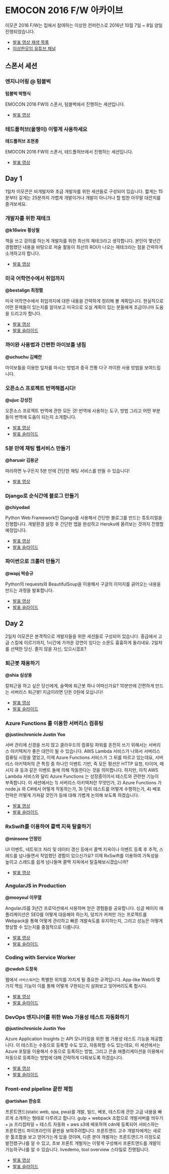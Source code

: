 # EMOCON 2016 F/W 아카이브

이모콘 2016 F/W는 집에서 참여하는 이상한 컨퍼런스로 2016년 10월 7일 ~ 8일 양일 진행되었습니다.

- [발표 영상 재생 목록](https://www.youtube.com/playlist?list=PLJ0BuvoGAkXuJnFRTnvUnUEtEjzQ01ZHC)
- [이상한모임 유튜브 채널](https://www.youtube.com/channel/UCtznARkZ73hblB3HcWjEmPQ)

## 스폰서 세션

### 엔지니어링 @ 텀블벅

**텀블벅 박형식**

EMOCON 2016 FW의 스폰서, 텀블벅에서 진행하는 세션입니다.

- [발표 영상](https://www.youtube.com/watch?v=eDeynEcCwUU&list=PLJ0BuvoGAkXuJnFRTnvUnUEtEjzQ01ZHC&index=13)

### 테드폴허브(올챙이) 이렇게 사용하세요

**테드폴허브 조현종**

EMOCON 2016 FW의 스폰서, 테드폴허브에서 진행하는 세션입니다.

- [발표 영상](https://www.youtube.com/watch?v=vqOCzjelJHw&index=12&list=PLJ0BuvoGAkXuJnFRTnvUnUEtEjzQ01ZHC)

## Day 1

1일차 이모콘은 비개발자와 초급 개발자를 위한 세션들로 구성되어 있습니다. 짧게는 15분부터 길게는 25분까지 가볍게 개발이거나 개발이 아니거나 할 법한 아무말 대잔치를 즐겨보세요.

### 개발자를 위한 재테크

**@k16wire 황상철**

책을 쓰고 강의를 하는게 개발자를 위한 최선의 재테크라고 생각합니다. 본인이 몇년간 경험했던 내용을 바탕으로 저술 활동이 최선의 ROI가 나오는 재테크라는 점을 간략하게 소개하고자 합니다.

- [발표 영상](https://www.youtube.com/watch?v=OGhbwmLcxtc&list=PLJ0BuvoGAkXuJnFRTnvUnUEtEjzQ01ZHC&index=15)

### 미국 어학연수에서 취업까지

**@bestalign 최정렬**

미국 어학연수에서 취업까지에 대한 내용을 간략하게 정리해 볼 계획입니다. 현실적으로 어떤 문제들이 있는지를 알아보고 미국으로 오실 계획이 있는 분들에게 조금이나마 도움을 드리고자 합니다.

- [발표 영상](https://www.youtube.com/watch?v=HArOXgttA04&index=2&list=PLJ0BuvoGAkXuJnFRTnvUnUEtEjzQ01ZHC&spfreload=5)
- [발표 슬라이드](http://emocon.weirdx.io/2016fw/slides/bestalign_study-and-work-in-us.pdf)

### 까이완 사용법과 간편한 마이보틀 냉침

**@uchuchu 김혜란**

마이보틀을 이용한 잎차를 마시는 방법과 중국 전통 다구 까이완 사용 방법을 보여드립니다.

### 오픈소스 프로젝트 번역해봅시다!

**@ujuc 강성진**

오픈소스 프로젝트 번역에 관한 모든 것! 번역에 사용하는 도구, 방법 그리고 어떤 부분들이 번역에 도움이 되는지 소개합니다.

- [발표 영상](https://www.youtube.com/watch?v=1WYytlDZWf8&index=14&list=PLJ0BuvoGAkXuJnFRTnvUnUEtEjzQ01ZHC)
- [발표 슬라이드](http://emocon.weirdx.io/2016fw/slides/ujuc_translate-a-doc.pdf)

### 5분 만에 채팅 웹서비스 만들기

**@haruair 김용균**

따라하면 누구든지 5분 만에 간단한 채팅 서비스를 만들 수 있습니다!

- [발표 영상](https://www.youtube.com/watch?v=q9Qnxk8Hr64&list=PLJ0BuvoGAkXuJnFRTnvUnUEtEjzQ01ZHC&index=11)

### Django로 순식간에 블로그 만들기

**@chiyodad**

Python Web Framework인 Django를 사용해서 간단한 블로그를 만드는 튜토리얼을 진행합니다. 개발환경 설정 후 간단한 앱을 완성하고 Heroku에 올려보는 것까지 진행할 예정입니다.

- [발표 영상](https://www.youtube.com/watch?v=m5pB4IJoNWI&list=PLJ0BuvoGAkXuJnFRTnvUnUEtEjzQ01ZHC&index=10)
- [발표 슬라이드](http://emocon.weirdx.io/2016fw/slides/chiyodad_django-x-heroku.pdf)

### 파이썬으로 크롤러 만들기

**@wapj 박승규**

Python의 requests와 BeautifulSoup을 이용해서 구글의 이미지를 긁어오는 내용을 만드는 과정을 발표합니다.

- [발표 영상](https://www.youtube.com/watch?v=QAj1vbUdztQ&index=9&list=PLJ0BuvoGAkXuJnFRTnvUnUEtEjzQ01ZHC)
- [발표 슬라이드](http://emocon.weirdx.io/2016fw/slides/wapj_how-to-make-a-scrapper-with-python.pdf)

## Day 2

2일차 이모콘은 본격적으로 개발자들을 위한 세션들로 구성되어 있습니다. 중급에서 고급 스킬에 이르기까지, 1시간에 가까운 강연이 있다는 소문도 흉흉하게 들리네요. 2일차를 선택한 당신. 졸지 않을 자신, 있으시겠죠?

### 퇴근봇 채용하기

**@shia 심상용**

칼퇴근을 하고 싶은 당신에게, 슬랙에 퇴근봇 하나 어떠신가요? 10분만에 간편하게 만드는 서버리스 퇴근봇! 지금이라면 단돈 0원에 모십니다!

- [발표 영상](https://www.youtube.com/watch?v=JYmebf9orDQ&list=PLJ0BuvoGAkXuJnFRTnvUnUEtEjzQ01ZHC&index=8)
- [발표 슬라이드](http://emocon.weirdx.io/2016fw/slides/shia_hiring-the-time-punch-bot.pdf)

### Azure Functions 를 이용한 서버리스 컴퓨팅

**@justinchronicle Justin Yoo**

서버 관리에 신경을 쓰지 않고 클라우드의 컴퓨팅 파워를 온전히 쓰기 위해서는 서버리스 아키텍처가 좋은 대안이 될 수 있습니다. AWS Lambda 서비스가 나와서 서버리스 컴퓨팅 시장을 열었고, 이제 Azure Functions 서비스가 그 뒤를 따르고 있는데요, 서버리스 아키텍처의 큰 특징 중 하나인 이벤트 기반, 즉 모든 펑션은 HTTP 요청, 타이머, 메시지 큐 등과 같은 이벤트 들에 의해 작동한다는 것을 의미합니다. 하지만, 아직 AWS Lambda 서비스와 달리 Azure Functions 는 성장중이어서 테스트와 관련한 기능이 부족합니다. 이 세션에서는 1) 서버리스 아키텍처란 무엇인가, 2) Azure Functions 가 node.js 와 C#에서 어떻게 작동하는가, 3) 단위 테스트를 어떻게 수행하는가, 4) 배포 전략은 어떻게 가져갈 것인가 등에 대해 가볍게 논의해 보도록 하겠습니다.

- [발표 영상](https://www.youtube.com/watch?v=LEfU5w4COds&index=7&list=PLJ0BuvoGAkXuJnFRTnvUnUEtEjzQ01ZHC)
- [발표 슬라이드](http://emocon.weirdx.io/2016fw/slides/justinchronicle_serverless-computing-with-azure-functions.pptx)


### RxSwift를 이용하여 콜백 지옥 탈출하기

**@minsone 안정민**

UI 이벤트, 네트워크 처리 및 데이터 갱신 등에서 콜백 지옥이나 이벤트 등록 후 추적, 스레드를 넘나들면서 작업했던 경험이 있으신가요? 이제 RxSwift를 이용하여 가독성을 높이고 스레드를 쉽게 넘나들며 콜백 지옥에서 탈출해보시겠습니까?

- [발표 영상](https://www.youtube.com/watch?v=jCT-eUaD-d4&list=PLJ0BuvoGAkXuJnFRTnvUnUEtEjzQ01ZHC&index=6)

### AngularJS in Production

**@mooyoul 이무열**

AngularJS를 3년간 프로덕션에서 사용하며 얻은 경험들을 공유합니다. 싱글 페이지 애플리케이션은 SEO를 어떻게 대응해야 하는지, 덩치가 커져만 가는 프로젝트를 Webpack을 통해 어떻게 관리하고 빠른 개발속도를 유지하는지, 그리고 성능은 어떻게 향상할 수 있는지를 중점적으로 다룹니다.

- [발표 영상](https://www.youtube.com/watch?v=prZqIgVgijA&list=PLJ0BuvoGAkXuJnFRTnvUnUEtEjzQ01ZHC&index=5)
- [발표 슬라이드](http://emocon.weirdx.io/2016fw/slides/mooyoul_angularjs-in-production.pdf)

### Coding with Service Worker

**@cwdoh 도창욱**

웹에서 `서비스워커`는 특별한 위치를 가지게 될 중요한 규격입니다. App-like Web의 몇가지 핵심 기능이 이를 통해 어떻게 구현되는지 살펴보고 잊어버리도록 합시다.

- [발표 영상](https://www.youtube.com/watch?v=psQWcltlmqY&list=PLJ0BuvoGAkXuJnFRTnvUnUEtEjzQ01ZHC&index=4)
- [발표 슬라이드](http://emocon.weirdx.io/2016fw/slides/cwdoh_coding-with-serviceworker.pdf)

### DevOps 엔지니어를 위한 Web 가용성 테스트 자동화하기

**@justinchronicle Justin Yoo**

Azure Application Insights 는 API 모니터링을 위한 웹 가용성 테스트 기능을 제공합니다. 이 테스트는 수동으로 등록할 수도 있고, 자동화할 수도 있는데요, 이 세션에서는 Azure 포탈을 이용해서 수동으로 등록하는 방법, 그리고 콘솔 애플리케이션을 이용해서 자동으로 등록하는 방법에 대해 간략하게 다뤄보도록 하겠습니다.

- [발표 영상](https://www.youtube.com/watch?v=F7ZUlFRZ65E&list=PLJ0BuvoGAkXuJnFRTnvUnUEtEjzQ01ZHC&index=1)
- [발표 슬라이드](http://emocon.weirdx.io/2016fw/slides/justinchronicle_web-availabilty-testing-for-devops.pptx)


### Front-end pipeline 끝판 체험

**@artishan 한승호**

프론트앤드(static web, spa, pwa)를 개발, 빌드, 배포, 테스트에 관한 고급 내용을 빠르게 소개하는 형태로 다루려고 합니다. gulp + webpack 조합으로 개발서버를 띄우기 + js 프리컴파일 + 테스트 자동화 + aws s3에 배포하여 cdn에 등록되어 서비스하는 프론트엔드 파이프라인의 끝판을 보여주려합니다. 프론트앤드 고수 개발자에게는 새로운 툴조합을 보고 얻어가는게 있을 것이며, 다른 분야 개발자는 프론트앤드가 이정도로 발전했구나를 알 수 있고, 초보 프론트 개발자는 이렇게 구성해서 프론트앤드를 개발이 가능하구나를 알 수 있습니다. livedemo, tool overview 스타일로 진행됩니다.

- [발표 영상](https://www.youtube.com/watch?v=o9uZ7LCgFBs&list=PLJ0BuvoGAkXuJnFRTnvUnUEtEjzQ01ZHC&index=3)
- [발표 슬라이드](http://emocon.weirdx.io/2016fw/slides/artishan_frontend-pipeline.pdf)
